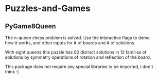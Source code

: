 # Puzzles-and-Games

## PyGame8Queen
The n-queen chess problem is solved.  Use the interactive flags to demo how it works, and other inputs for # of boards and # of solutions.

With eight queens this puzzle has 92 distinct solutions in 12 families of solutions by symmetry operations of rotation and reflection of the board.

This package does not require any special libraries to be imported, I don't think :)
